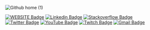 ![Github home (1)](https://user-images.githubusercontent.com/32942055/87201859-d4121980-c2d5-11ea-8c58-c4f1319fc0eb.gif)
  
[![WEBSITE Badge](https://img.shields.io/badge/-Website-26272b?style=flat&logo=Mixer&logoColor=white&link=https://wesleyfeitosa.com.br)](https://wesleyfeitosa.com.br)
[![Linkedin Badge](https://img.shields.io/badge/-LinkedIn-0077B5?style=flat&logo=Linkedin&logoColor=white&link=https://www.linkedin.com/in/wesley-feitosa/)](https://www.linkedin.com/in/wesley-feitosa/)
[![Stackoverflow Badge](https://img.shields.io/badge/-Stackoverflow-FE7A16?style=flat&logo=Stackoverflow&logoColor=white&link=https://pt.stackoverflow.com/users/148040/wesley-feitosa)](https://pt.stackoverflow.com/users/148040/wesley-feitosa)
[![Twitter Badge](https://img.shields.io/badge/-Twitter-1DA1F2?style=flat&logo=twitter&logoColor=white&link=https://twitter.com/wesleyfeitosa0)](https://twitter.com/wesleyfeitosa0)
[![YouTube Badge](https://img.shields.io/badge/-YouTube-FF0000?style=flat&logo=YouTube&logoColor=white&link=https://www.youtube.com/user/iPlayerBoss)](https://www.youtube.com/user/iPlayerBoss)
[![Twitch Badge](https://img.shields.io/badge/-Twitch-9146FF?style=flat&logo=Twitch&logoColor=white&link=https://www.twitch.tv/wesleyfeitosa0)](https://www.twitch.tv/wesleyfeitosa0)
[![Gmail Badge](https://img.shields.io/badge/-Gmail-D14836?style=flat&logo=Gmail&logoColor=white&link=mailto:jwesleydasilva@gmail.com)](mailto:jwesleydasilva@gmail.com)
